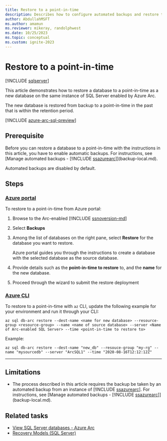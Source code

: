 ```yaml
---
title: Restore to a point-in-time
description: Describes how to configure automated backups and restore to a point in time
author: AbdullahMSFT
ms.author: amamun 
ms.reviewer: mikeray, randolphwest
ms.date: 10/25/2023
ms.topic: conceptual
ms.custom: ignite-2023
---
```


# Restore to a point-in-time 

[!INCLUDE [sqlserver](../../includes/applies-to-version/sqlserver.md)]

This article demonstrates how to restore a database to a point-in-time as a new database on the same instance of SQL Server enabled by Azure Arc.

The new database is restored from backup to a point-in-time in the past that is within the retention period.  

[!INCLUDE [azure-arc-sql-preview](includes/azure-arc-sql-preview.md)]

## Prerequisite

Before you can restore a database to a point-in-time with the instructions in this article, you have to enable automatic backups. For instructions, see [Manage automated backups - [!INCLUDE [ssazurearc](../../includes/ssazurearc.md)]](backup-local.md).

Automated backups are disabled by default.

## Steps

### [Azure portal](#tab/azure)

To restore to a point-in-time from Azure portal:

1. Browse to the Arc-enabled [!INCLUDE [ssnoversion-md](../../includes/ssnoversion-md.md)]
1. Select **Backups**
1. Among the list of databases on the right pane, select **Restore** for the database you want to restore.

   Azure portal guides you through the instructions to create a database with the selected database as the source database.

1. Provide details such as the **point-in-time to restore** to, and the **name** for the new database.
1. Proceed through the wizard to submit the restore deployment

### [Azure CLI](#tab/az)

To restore to a point-in-time with `az` CLI, update the following example for your environment and run it through your CLI:

```azurecli
az sql db-arc restore --dest-name <name for new database> --resource-group <resource-group> --name <name of source database> --server <Name of Arc-enabled SQL Server> --time <point-in-time to restore to>
```

Example:

```azurecli
az sql db-arc restore --dest-name "new_db" --resouce-group "my-rg" --name "mysourcedb" --server "ArcSQL1" --time "2020-08-16T12:12:12Z"
```
---

## Limitations

- The process described in this article requires the backup be taken by an automated backup from an instance of [!INCLUDE [ssazurearc](../../includes/ssazurearc.md)]. For instructions, see [Manage automated backups - [!INCLUDE [ssazurearc](../../includes/ssazurearc.md)]](backup-local.md).

## Related tasks

- [View SQL Server databases - Azure Arc](view-databases.md)
- [Recovery Models (SQL Server)](../../relational-databases/backup-restore/recovery-models-sql-server.md)
